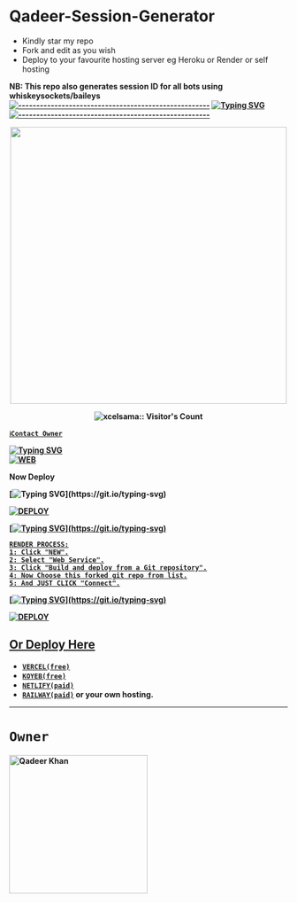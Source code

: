 # Qadeer-Session-Generator
- Kindly star my repo
- Fork and edit as you wish
- Deploy to your favourite hosting server eg Heroku or Render or self hosting

<strong>NB:<strong/> This repo also generates session ID for all bots using whiskeysockets/baileys
[![-----------------------------------------------------](https://raw.githubusercontent.com/andreasbm/readme/master/assets/lines/colored.png)](#table-of-contents)
<a href="https://git.io/typing-svg"><img src="https://readme-typing-svg.demolab.com?font=EB+Garamond&weight=800&size=28&duration=4000&pause=1000&random=false&width=435&lines=+•★⃝malvin.session★⃝•;QR+WEB+PAIR+CODE+FOR+BOT;+WITH+WHISKEYSOCKETS/BAILEYS." alt="Typing SVG" />
[![-----------------------------------------------------](https://raw.githubusercontent.com/andreasbm/readme/master/assets/lines/colored.png)](#table-of-contents)
<p align="center">
   <a href="https://github.com/Qadeer-bhai">
    <img src="https://telegra.ph/file/dc73e16b9988c7c56b56f.jpg" width="500">
     
</a>
 <p align="center"><img src="https://profile-counter.glitch.me/{qadeer}/count.svg" alt="xcelsama:: Visitor's Count" /></p>



[`ℹ️Contact Owner`](https://wa.me/923079749129)

[![Typing SVG](https://readme-typing-svg.herokuapp.com?font=Rockstar-ExtraBold&color=green&lines=■+✨,fork+my+repo+if+you+like+this+session)](https://git.io/typing-svg)
    <br>
<a href="https://github.com/kingmalvn/malvin.session"><img title="WEB" src="https://img.shields.io/badge/FORK Qadeer Session-QR?color=red&style=for-the-badge&logo=stackshare"></a>

Now Deploy

[![Typing SVG](https://readme-typing-svg.herokuapp.com?font=Rockstar-ExtraBold&color=green&lines=☆+Deploy+to+heroku...)](https://git.io/typing-svg)

    
<a href='https://dashboard.heroku.com/new?template=https://github.com/kingmalvn/malvin.session' target="_blank"><img alt='DEPLOY' src='https://img.shields.io/badge/-DEPLOY-blue?style=for-the-badge&logo=heroku&logoColor=white'/>

[![Typing SVG](https://readme-typing-svg.herokuapp.com?font=Rockstar-ExtraBold&color=green&lines=■+How+to+Deploy+on+Render..👇👇.)](https://git.io/typing-svg)

    RENDER PROCESS:
    1: Click "NEW".
    2: Select "Web Service".
    3: Click "Build and deploy from a Git repository".
    4: Now Choose this forked git repo from list.
    5: And JUST CLICK "Connect".

 [![Typing SVG](https://readme-typing-svg.herokuapp.com?font=Rockstar-ExtraBold&color=green&lines=☆+Deploy+on+Render+now..👇👇.)](https://git.io/typing-svg)

 
<a href='https://dashboard.render.com/new?template=https://github.com/Qadeer-bhai/Session-By-Qadeer' target="_white"><img alt='DEPLOY' src='https://img.shields.io/badge/-DEPLOY-white?style=for-the-badge&logo=Render&logoColor=black'/>



## Or Deploy Here

- [`VERCEL(free)`](https://vercel.com/login)
- [`KOYEB(free)`](https://app.koyeb.com)
- [`NETLIFY(paid)`](https://netlify.app)
- [`RAILWAY(paid)`](https://railway.app) or your own hosting.
___

# `Owner`

 <a href="https://github.com/Qadeer-bhai"><img src="https://github.com/kingmalvn.png" width="250" height="250" alt=" Qadeer Khan"/></a>
